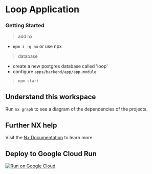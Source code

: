 # Loop Application

### Getting Started

> add nx

- `npm i -g nx` or use npx

> database

- create a new postgres database called 'loop'
- configure `apps/backend/app/app.module`

> `npm start`

## Understand this workspace

Run `nx graph` to see a diagram of the dependencies of the projects.

## Further NX help

Visit the [Nx Documentation](https://nx.dev) to learn more.

## Deploy to Google Cloud Run

[![Run on Google Cloud](https://deploy.cloud.run/button.svg)](https://deploy.cloud.run)
